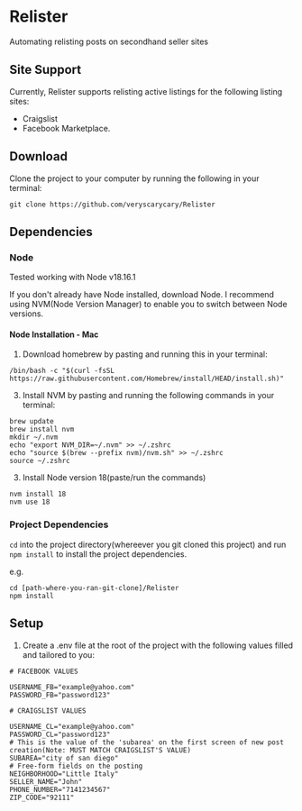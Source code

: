 # Relister

Automating relisting posts on secondhand seller sites

## Site Support

Currently, Relister supports relisting active listings for the following listing sites:

- Craigslist
- Facebook Marketplace.

## Download

Clone the project to your computer by running the following in your terminal:
```
git clone https://github.com/veryscarycary/Relister
```

## Dependencies
### Node

Tested working with Node v18.16.1

If you don't already have Node installed, download Node. I recommend using NVM(Node Version Manager) to enable you to switch between Node versions.

#### Node Installation - Mac

1. Download homebrew by pasting and running this in your terminal:
```
/bin/bash -c "$(curl -fsSL https://raw.githubusercontent.com/Homebrew/install/HEAD/install.sh)"
```

3. Install NVM by pasting and running the following commands in your terminal: 
```
brew update
brew install nvm
mkdir ~/.nvm
echo "export NVM_DIR=~/.nvm" >> ~/.zshrc
echo "source $(brew --prefix nvm)/nvm.sh" >> ~/.zshrc
source ~/.zshrc
```

3. Install Node version 18(paste/run the commands)
```
nvm install 18
nvm use 18
```

### Project Dependencies

`cd` into the project directory(whereever you git cloned this project) and run `npm install` to install the project dependencies.

e.g.
```
cd [path-where-you-ran-git-clone]/Relister
npm install
```

## Setup

1. Create a .env file at the root of the project with the following values filled and tailored to you:

```
# FACEBOOK VALUES

USERNAME_FB="example@yahoo.com"
PASSWORD_FB="password123"

# CRAIGSLIST VALUES

USERNAME_CL="example@yahoo.com"
PASSWORD_CL="password123"
# This is the value of the 'subarea' on the first screen of new post creation(Note: MUST MATCH CRAIGSLIST'S VALUE)
SUBAREA="city of san diego"
# Free-form fields on the posting
NEIGHBORHOOD="Little Italy"
SELLER_NAME="John"
PHONE_NUMBER="7141234567"
ZIP_CODE="92111"
```

